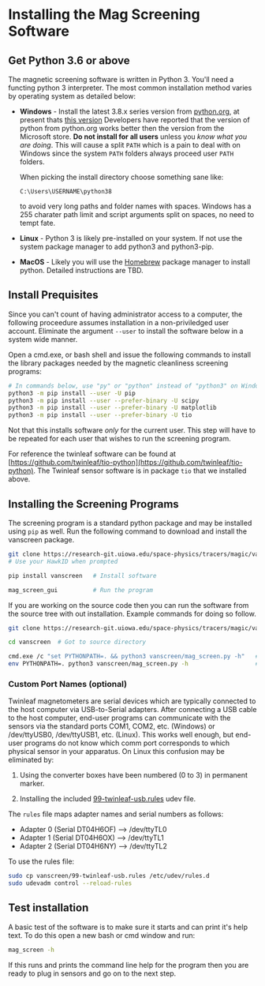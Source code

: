 # Installing the Mag Screening Software

## Get Python 3.6 or above

The magnetic screening software is written in Python 3.  You'll need a functing python 3 interpreter.  The most common installation method varies by operating system as detailed below:

* **Windows** - Install the latest 3.8.x series version from [python.org](https://python.org),
  at present thats [this version](https://www.python.org/ftp/python/3.8.10/python-3.8.10-amd64.exe)
  Developers have reported that the version of python from python.org works better then
  the version from the Microsoft store.  **Do not install for all users** unless
  you *know what you are doing*.  This will cause a split `PATH` which is a pain to deal
  with on Windows since the system `PATH` folders always proceed user `PATH` folders.

  When picking the install directory choose something sane like:
  ```batch
  C:\Users\USERNAME\python38
  ```
  to avoid very long paths and folder names with spaces.  Windows has a 255 charater path
  limit and script arguments split on spaces, no need to tempt fate.

* **Linux** - Python 3 is likely pre-installed on your system.  If not use the system package
  manager to add python3 and python3-pip.

* **MacOS** - Likely you will use the [Homebrew](https://brew.sh/) package manager to
  install python.  Detailed instructions are TBD.

## Install Prequisites

Since you can't count of having administrator access to a computer, the following
proceedure assumes installation in a non-priviledged user account.  Eliminate the
argument `--user` to install the software below in a system wide manner.

Open a cmd.exe, or bash shell and issue the following commands to install the
library  packages needed by the magnetic cleanliness screening programs:
```bash
# In commands below, use "py" or "python" instead of "python3" on Windows
python3 -m pip install --user -U pip
python3 -m pip install --user --prefer-binary -U scipy
python3 -m pip install --user --prefer-binary -U matplotlib
python3 -m pip install --user --prefer-binary -U tio
```
Not that this installs software *only* for the current user.  This step will have
to be repeated for each user that wishes to run the screening program.  

For reference the twinleaf software can be found at [https://github.com/twinleaf/tio-python](https://github.com/twinleaf/tio-python). The Twinleaf sensor software is in package `tio` 
that we installed above.

## Installing the Screening Programs

The screening program is a standard python package and may be installed using
`pip` as well.  Run the following command to download and install the vanscreen
package.
```bash
git clone https://research-git.uiowa.edu/space-physics/tracers/magic/vanscreen  # Get software
# Use your HawkID when prompted

pip install vanscreen   # Install software

mag_screen_gui          # Run the program
```
If you are working on the source code then you can run the software from the
source tree with out installation.  Example commands for doing so follow.
```bash
git clone https://research-git.uiowa.edu/space-physics/tracers/magic/vanscreen   # Get software

cd vanscreen  # Got to source directory

cmd.exe /c "set PYTHONPATH=. && python3 vanscreen/mag_screen.py -h"   # Windows
env PYTHONPATH=. python3 vanscreen/mag_screen.py -h                   # Linux/MacOS
```

### Custom Port Names (optional)

Twinleaf magnetometers are serial devices which are typically connected to the 
host computer via USB-to-Serial adapters.  After connecting a USB cable to the
host computer, end-user programs can communicate with the sensors via the standard
ports COM1, COM2, etc. (Windows) or /dev/ttyUSB0, /dev/ttyUSB1, etc. (Linux).  This
works well enough, but end-user programs do not know which comm port corresponds to
which physical sensor in your apparatus.  On Linux this confusion may be eliminated
by:

1. Using the converter boxes have been numbered (0 to 3) in permanent marker.

2. Installing the included [99-twinleaf-usb.rules](etc/99-twinleaf-usb.rules) udev file.

The `rules` file maps adapter names and serial numbers as follows:

   * Adapter 0 (Serial DT04H6OF) --> /dev/ttyTL0
   * Adapter 1 (Serial DT04H6OX) --> /dev/ttyTL1
   * Adapter 2 (Serial DT04H6NY) --> /dev/ttyTL2

To use the rules file:

```bash
sudo cp vanscreen/99-twinleaf-usb.rules /etc/udev/rules.d
sudo udevadm control --reload-rules
```

## Test installation

A basic test of the software is to make sure it starts and can print it's help text.  To do this open a new bash or cmd window and run:
```bash
mag_screen -h
```
If this runs and prints the command line help for the program then you are ready to plug in sensors and go on to the next step.

